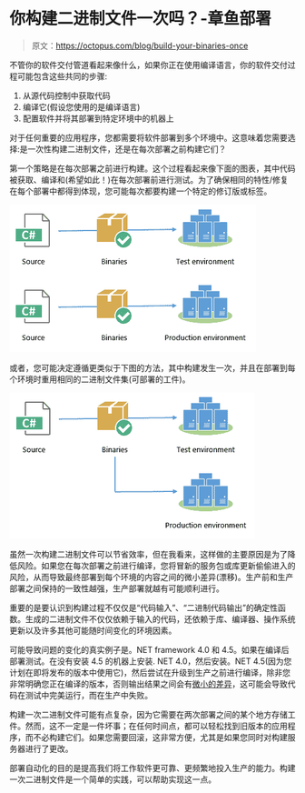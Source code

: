 # 你构建二进制文件一次吗？-章鱼部署

> 原文：<https://octopus.com/blog/build-your-binaries-once>

不管你的软件交付管道看起来像什么，如果你正在使用编译语言，你的软件交付过程可能包含这些共同的步骤:

1.  从源代码控制中获取代码
2.  编译它(假设您使用的是编译语言)
3.  配置软件并将其部署到特定环境中的机器上

对于任何重要的应用程序，您都需要将软件部署到多个环境中。这意味着您需要选择:是一次性构建二进制文件，还是在每次部署之前构建它们？

第一个策略是在每次部署之前进行构建。这个过程看起来像下面的图表，其中代码被获取、编译和(希望如此！)在每次部署前进行测试。为了确保相同的特性/修复在每个部署中都得到体现，您可能每次都要构建一个特定的修订版或标签。

![Building your binaries many times](img/d6fd3c1d70023fff3919d6bf5a4d4f6e.png)

或者，您可能决定遵循更类似于下图的方法，其中构建发生一次，并且在部署到每个环境时重用相同的二进制文件集(可部署的工件)。

![Building your binaries once](img/bc208830367c2c98c736f0e0c79fedf3.png)

虽然一次构建二进制文件可以节省效率，但在我看来，这样做的主要原因是为了降低风险。如果您在每次部署之前进行编译，您将冒新的服务包或库更新偷偷进入的风险，从而导致最终部署到每个环境的内容之间的微小差异(漂移)。生产前和生产部署之间保持的一致性越强，生产部署就越有可能顺利进行。

重要的是要认识到构建过程不仅仅是“代码输入”、“二进制代码输出”的确定性函数。生成的二进制文件不仅仅依赖于输入的代码，还依赖于库、编译器、操作系统更新以及许多其他可能随时间变化的环境因素。

可能导致问题的变化的真实例子是。NET framework 4.0 和 4.5。如果在编译后部署测试。在没有安装 4.5 的机器上安装. NET 4.0，然后安装。NET 4.5(因为您计划在即将发布的版本中使用它)，然后尝试在升级到生产之前进行编译，除非您非常明确您正在编译的版本，否则输出结果之间会有[微小的差异](http://marcgravell.blogspot.com.au/2012/09/iterator-blocks-missing-methods-and-net.html)，这可能会导致代码在测试中完美运行，而在生产中失败。

构建一次二进制文件可能有点复杂，因为它需要在两次部署之间的某个地方存储工件。然而，这不一定是一件坏事；在任何时间点，都可以轻松找到旧版本的应用程序，而不必构建它们。如果您需要回滚，这非常方便，尤其是如果您同时对构建服务器进行了更改。

部署自动化的目的是提高我们将工作软件更可靠、更频繁地投入生产的能力。构建一次二进制文件是一个简单的实践，可以帮助实现这一点。